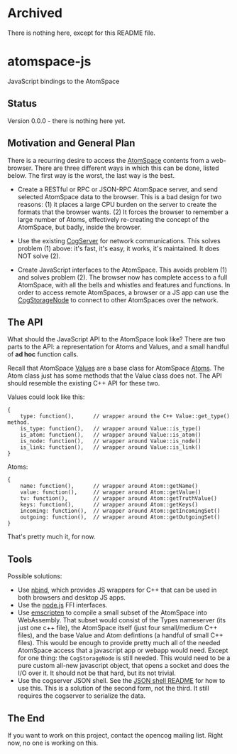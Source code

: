 # Archived
There is nothing here, except for this README file.

# atomspace-js
JavaScript bindings to the AtomSpace

## Status
Version 0.0.0 - there is nothing here yet.

## Motivation and General Plan
There is a recurring desire to access the
[AtomSpace](https://wiki.opencog.org/w/AtomSpace) contents from a
web-browser. There are three different ways in which this can be done,
listed below. The first way is the worst, the last way is the best.

* Create a RESTful or RPC or JSON-RPC AtomSpace server, and send selected
  AtomSpace data to the browser. This is a bad design for two reasons:
  (1) it places a large CPU burden on the server to create the formats
  that the browser wants. (2) It forces the browser to remember a large
  number of Atoms, effectively re-creating the concept of the AtomSpace,
  but badly, inside the browser.

* Use the existing [CogServer](https://github.com/opencog/cogserver) for
  network communications. This solves problem (1) above: it's fast, it's
  easy, it works, it's maintained.  It does NOT solve (2).

* Create JavaScript interfaces to the AtomSpace. This avoids problem (1)
  and solves problem (2).  The browser now has complete access to a full
  AtomSpace, with all the bells and whistles and features and functions.
  In order to access remote AtomSpaces, a browser or a JS app can use the
  [CogStorageNode](https://wiki.opencog.org/w/CogStorageNode) to connect
  to other AtomSpaces over the network.

## The API
What should the JavaScript API to the AtomSpace look like? There are two
parts to the API: a representation for Atoms and Values, and a small
handful of **ad hoc** function calls.

Recall that AtomSpace [Values](https://wiki.opencog.org/w/Value) are a
base class for AtomSpace [Atoms](https://wiki.opencog.org/w/Atom). The
Atom class just has some methods that the Value class does not. The
API should resemble the existing C++ API for these two.

Values could look like this:
```
{
	type: function(),      // wrapper around the C++ Value::get_type() method.
	is_type: function(),   // wrapper around Value::is_type()
	is_atom: function(),   // wrapper around Value::is_atom()
	is_node: function(),   // wrapper around Value::is_node()
	is_link: function(),   // wrapper around Value::is_link()
}
```
Atoms:
```
{
	name: function(),      // wrapper around Atom::getName()
	value: function(),     // wrapper around Atom::getValue()
	tv: function(),        // wrapper around Atom::getTruthValue()
	keys: function(),      // wrapper around Atom::getKeys()
	incoming: function(),  // wrapper around Atom::getIncomingSet()
	outgoing: function(),  // wrapper around Atom::getOutgoingSet()
}
```

That's pretty much it, for now.

## Tools
Possible solutions:
* Use [nbind](https://github.com/charto/nbind), which provides JS
  wrappers for C++ that can be used in both browsers and desktop JS apps.
* Use the [node.js](https://nodejs.org/) FFI interfaces.
* Use [emscripten](https://github.com/kripken/emscripten/) to compile
  a small subset of the AtomSpace into WebAssembly.  That subset would
  consist of the Types nameserver (its just one c++ file), the AtomSpace
  itself (just four small/medium C++ files), and the base Value and Atom
  defintions (a handful of small C++ files). This would be enough to
  provide pretty much all of the needed AtomSpace access that a
  javascript app or webapp would need. Except for one thing: the
  `CogStorageNode` is still needed. This would need to be a pure custom
  all-new javascript object, that opens a socket and does the I/O over
  it.  It should not be that hard, but its not trivial.
* Use the cogserver JSON shell. See the [JSON shell README](https://github.com/opencog/atomspace/blob/master/opencog/persist/json/README.md)
  for how to use this. This is a solution of the second form, not the
  third.  It still requires the cogserver to serialize the data.

## The End
If you want to work on this project, contact the opencog mailing list.
Right now, no one is working on this.
